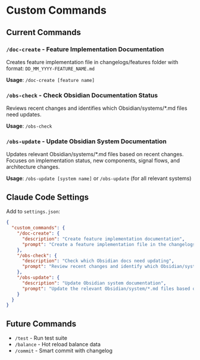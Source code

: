 # Custom Commands

## Current Commands

### `/doc-create` - Feature Implementation Documentation
Creates feature implementation file in changelogs/features folder with format: `DD_MM_YYYY-FEATURE_NAME.md`

**Usage**: `/doc-create [feature name]`

### `/obs-check` - Check Obsidian Documentation Status
Reviews recent changes and identifies which Obsidian/systems/*.md files need updates.

**Usage**: `/obs-check`

### `/obs-update` - Update Obsidian System Documentation  
Updates relevant Obsidian/systems/*.md files based on recent changes. Focuses on implementation status, new components, signal flows, and architecture changes.

**Usage**: `/obs-update [system name]` or `/obs-update` (for all relevant systems)

## Claude Code Settings

Add to `settings.json`:
```json
{
  "custom_commands": {
    "/doc-create": {
      "description": "Create feature implementation documentation", 
      "prompt": "Create a feature implementation file in the changelogs/features folder following the established naming convention (DD_MM_YYYY-FEATURE_NAME.md). Include all required sections: Date & Context, What Was Done, Technical Details, Testing Results, Impact on Game, and Next Steps. See /changelogs/README.md for detailed guidelines."
    },
    "/obs-check": {
      "description": "Check which Obsidian docs need updating",
      "prompt": "Review recent changes and identify which Obsidian/system/*.md files need updates. List specific sections that are now outdated and explain why they need updating. Check for: new components, changed signal flows, modified architecture patterns, and implementation status changes."
    },
    "/obs-update": {
      "description": "Update Obsidian system documentation",
      "prompt": "Update the relevant Obsidian/system/*.md files based on recent changes. Focus on: current implementation status, new components, signal flows, and architecture changes. Use [[tags]] for cross-references (just for Obsidian Linked View Graph). Maintain the established documentation structure and update any outdated information to reflect the current codebase state."
    }
  }
}
```

## Future Commands
- `/test` - Run test suite
- `/balance` - Hot reload balance data
- `/commit` - Smart commit with changelog